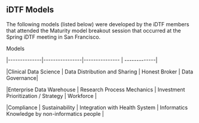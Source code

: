 ## iDTF Models

The following models (listed below) were developed by the iDTF members that attended the Maturity model breakout session that occurred at the Spring iDTF meeting in San Francisco. 

Models 

|--------------|----------------|--------------- | -------------|

|Clinical Data Science | Data Distribution and Sharing | Honest Broker | Data Governance|

|Enterprise Data Warehouse | Research Process Mechanics | Investment Prioritization / Strategy | Workforce |

|Compliance | Sustainability | Integration with Health System | Informatics Knowledge by non-informatics people | 

